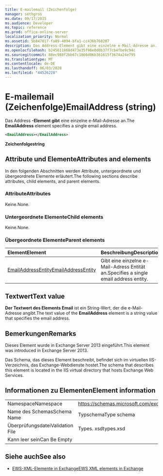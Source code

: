 ```yaml
---
title: E-mailemail (Zeichenfolge)
manager: sethgros
ms.date: 09/17/2015
ms.audience: Developer
ms.topic: reference
ms.prod: office-online-server
localization_priority: Normal
ms.assetid: 5b847017-fa89-4094-bfa1-cc436b760207
description: Das Address-Element gibt eine einzelne e-Mail-Adresse an.
ms.openlocfilehash: b245611868d473e35f96e0d0b37f7cb4fbe9c94c
ms.sourcegitcommit: 88ec988f2bb67c1866d06b361615f3674a24e795
ms.translationtype: MT
ms.contentlocale: de-DE
ms.lasthandoff: 06/03/2020
ms.locfileid: "44526228"
---
```

# <a name="emailaddress-string"></a><span data-ttu-id="c24b0-103">E-mailemail (Zeichenfolge)</span><span class="sxs-lookup"><span data-stu-id="c24b0-103">EmailAddress (string)</span></span>

<span data-ttu-id="c24b0-104">Das Address **-Element gibt** eine einzelne e-Mail-Adresse an.</span><span class="sxs-lookup"><span data-stu-id="c24b0-104">The **EmailAddress** element specifies a single email address.</span></span> 
  
```XML
<EmailAddress></EmailAddress>
```

 <span data-ttu-id="c24b0-105">**Zeichenfolge**</span><span class="sxs-lookup"><span data-stu-id="c24b0-105">**string**</span></span>
## <a name="attributes-and-elements"></a><span data-ttu-id="c24b0-106">Attribute und Elemente</span><span class="sxs-lookup"><span data-stu-id="c24b0-106">Attributes and elements</span></span>

<span data-ttu-id="c24b0-107">In den folgenden Abschnitten werden Attribute, untergeordnete und übergeordnete Elemente erläutert.</span><span class="sxs-lookup"><span data-stu-id="c24b0-107">The following sections describe attributes, child elements, and parent elements.</span></span>
  
### <a name="attributes"></a><span data-ttu-id="c24b0-108">Attribute</span><span class="sxs-lookup"><span data-stu-id="c24b0-108">Attributes</span></span>

<span data-ttu-id="c24b0-109">Keine.</span><span class="sxs-lookup"><span data-stu-id="c24b0-109">None.</span></span>
  
### <a name="child-elements"></a><span data-ttu-id="c24b0-110">Untergeordnete Elemente</span><span class="sxs-lookup"><span data-stu-id="c24b0-110">Child elements</span></span>

<span data-ttu-id="c24b0-111">Keine.</span><span class="sxs-lookup"><span data-stu-id="c24b0-111">None.</span></span>
  
### <a name="parent-elements"></a><span data-ttu-id="c24b0-112">Übergeordnete Elemente</span><span class="sxs-lookup"><span data-stu-id="c24b0-112">Parent elements</span></span>

|<span data-ttu-id="c24b0-113">**Element**</span><span class="sxs-lookup"><span data-stu-id="c24b0-113">**Element**</span></span>|<span data-ttu-id="c24b0-114">**Beschreibung**</span><span class="sxs-lookup"><span data-stu-id="c24b0-114">**Description**</span></span>|
|:-----|:-----|
|[<span data-ttu-id="c24b0-115">EmailAddressEntity</span><span class="sxs-lookup"><span data-stu-id="c24b0-115">EmailAddressEntity</span></span>](emailaddressentity.md) <br/> |<span data-ttu-id="c24b0-116">Gibt eine einzelne e-Mail-Adress Entität an.</span><span class="sxs-lookup"><span data-stu-id="c24b0-116">Specifies a single email address entity.</span></span>  <br/> |
   
## <a name="text-value"></a><span data-ttu-id="c24b0-117">Textwert</span><span class="sxs-lookup"><span data-stu-id="c24b0-117">Text value</span></span>

<span data-ttu-id="c24b0-118">**Der Textwert des Elements Email** ist ein String-Wert, der die e-Mail-Adresse angibt.</span><span class="sxs-lookup"><span data-stu-id="c24b0-118">The text value of the **EmailAddress** element is a string value that specifies the email address.</span></span> 
  
## <a name="remarks"></a><span data-ttu-id="c24b0-119">Bemerkungen</span><span class="sxs-lookup"><span data-stu-id="c24b0-119">Remarks</span></span>

<span data-ttu-id="c24b0-120">Dieses Element wurde in Exchange Server 2013 eingeführt.</span><span class="sxs-lookup"><span data-stu-id="c24b0-120">This element was introduced in Exchange Server 2013.</span></span>
  
<span data-ttu-id="c24b0-121">Das Schema, das dieses Element beschreibt, befindet sich im virtuellen IIS-Verzeichnis, das Exchange-Webdienste hostet.</span><span class="sxs-lookup"><span data-stu-id="c24b0-121">The schema that describes this element is located in the IIS virtual directory that hosts Exchange Web Services.</span></span>
  
## <a name="element-information"></a><span data-ttu-id="c24b0-122">Informationen zu Elementen</span><span class="sxs-lookup"><span data-stu-id="c24b0-122">Element information</span></span>

|||
|:-----|:-----|
|<span data-ttu-id="c24b0-123">Namespace</span><span class="sxs-lookup"><span data-stu-id="c24b0-123">Namespace</span></span>  <br/> |https://schemas.microsoft.com/exchange/services/2006/types  <br/> |
|<span data-ttu-id="c24b0-124">Name des Schemas</span><span class="sxs-lookup"><span data-stu-id="c24b0-124">Schema Name</span></span>  <br/> |<span data-ttu-id="c24b0-125">Typschema</span><span class="sxs-lookup"><span data-stu-id="c24b0-125">Type schema</span></span>  <br/> |
|<span data-ttu-id="c24b0-126">Überprüfungsdatei</span><span class="sxs-lookup"><span data-stu-id="c24b0-126">Validation File</span></span>  <br/> |<span data-ttu-id="c24b0-127">Types. xsd</span><span class="sxs-lookup"><span data-stu-id="c24b0-127">types.xsd</span></span>  <br/> |
|<span data-ttu-id="c24b0-128">Kann leer sein</span><span class="sxs-lookup"><span data-stu-id="c24b0-128">Can Be Empty</span></span>  <br/> ||
   
## <a name="see-also"></a><span data-ttu-id="c24b0-129">Siehe auch</span><span class="sxs-lookup"><span data-stu-id="c24b0-129">See also</span></span>

- [<span data-ttu-id="c24b0-130">EWS-XML-Elemente in Exchange</span><span class="sxs-lookup"><span data-stu-id="c24b0-130">EWS XML elements in Exchange</span></span>](ews-xml-elements-in-exchange.md)

